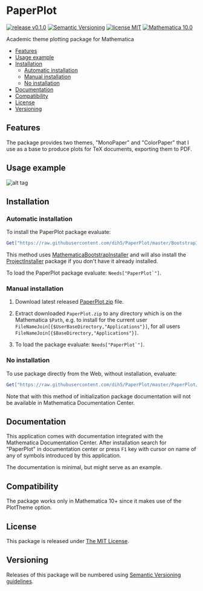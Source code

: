 # PaperPlot

[![release v0.1.0](http://img.shields.io/badge/release-v0.1.0-orange.svg)](https://github.com/dih5/PaperPlot/releases/latest)
[![Semantic Versioning](https://img.shields.io/badge/SemVer-2.0.0-brightgreen.svg)](http://semver.org/spec/v2.0.0.html)
[![license MIT](https://img.shields.io/badge/license-MIT%20License-blue.svg)](https://github.com/dih5/PaperPlot/blob/master/LICENSE.txt)
[![Mathematica 10.0](https://img.shields.io/badge/Mathematica-10.0-brightgreen.svg)](#compatibility)

Academic theme plotting package for Mathematica

* [Features](#features)
* [Usage example](#usage-example)
* [Installation](#installation)
    * [Automatic installation](#automatic-installation)
    * [Manual installation](#manual-installation)
    * [No installation](#no-installation)
* [Documentation](#documentation)
* [Compatibility](#compatibility)
* [License](#license)
* [Versioning](#versioning)

## Features
The package provides two themes, "MonoPaper" and "ColorPaper" that I use as a base to produce plots for TeX documents, exporting them to PDF.
## Usage example

![alt tag](https://raw.github.com/dih5/PaperPlot/master/demo.png)

## Installation


### Automatic installation

To install the PaperPlot package evaluate:
```Mathematica
Get["https://raw.githubusercontent.com/dih5/PaperPlot/master/BootstrapInstall.m"]
```

This method uses [MathematicaBootstrapInstaller](https://github.com/jkuczm/MathematicaBootstrapInstaller) and will also install the
[ProjectInstaller](https://github.com/lshifr/ProjectInstaller) package if you don't have it already installed.

To load the PaperPlot package evaluate: ``Needs["PaperPlot`"]``.


### Manual installation

1. Download latest released
   [PaperPlot.zip](https://github.com/dih5/PaperPlot/releases/download/v0.1.0/PaperPlot.zip)
   file.

2. Extract downloaded `PaperPlot.zip` to any directory which is on the Mathematica `$Path`,
   e.g. to install for the current user `FileNameJoin[{$UserBaseDirectory,"Applications"}]`,
   for all users `FileNameJoin[{$BaseDirectory,"Applications"}]`.

3. To load the package evaluate: ``Needs["PaperPlot`"]``.


### No installation

To use package directly from the Web, without installation, evaluate:
```Mathematica
Get["https://raw.githubusercontent.com/dih5/PaperPlot/master/PaperPlot/PaperPlot.m"]
```

Note that with this method of initialization
package documentation will not be available in Mathematica Documentation Center.


## Documentation

This application comes with documentation integrated with the Mathematica Documentation Center.
After installation search for "PaperPlot" in documentation center
or press `F1` key with cursor on name of any of symbols introduced by this application.

The documentation is minimal, but might serve as an example.




## Compatibility

The package works only in Mathematica 10+ since it makes use of the PlotTheme option.



## License

This package is released under
[The MIT License](https://github.com/dih5/PaperPlot/master/LICENSE).



## Versioning

Releases of this package will be numbered using
[Semantic Versioning guidelines](http://semver.org/).
